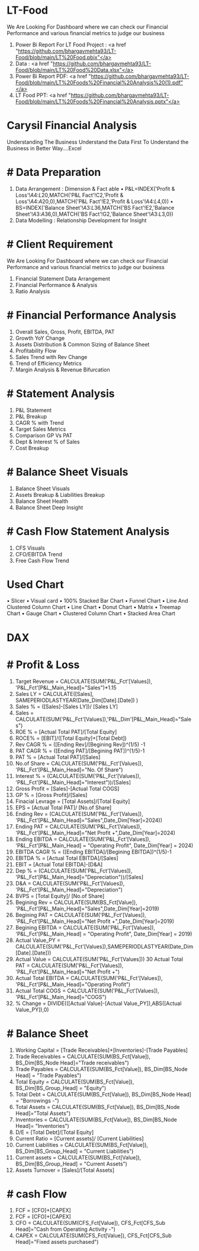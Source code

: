 # LT-Food
We Are Looking For Dashboard where we can check our Financial Performance and various financial metrics to judge our business

1. Power Bi Report For LT Food Project : <a href "https://github.com/bhargavmehta93/LT-Food/blob/main/LT%20Food.pbix"</a>
2. Data : <a href "https://github.com/bhargavmehta93/LT-Food/blob/main/LT%20Food%20Data.xlsx"</a>
3. Power Bi Report PDF: <a href "https://github.com/bhargavmehta93/LT-Food/blob/main/LT%20Foods%20Financial%20Analysis%20(1).pdf"</a>
4. LT Food PPT: <a href "https://github.com/bhargavmehta93/LT-Food/blob/main/LT%20Foods%20Financial%20Analysis.pptx"</a>

# Carysil Financial Analysis
Understanding The Business
Understand the Data First To Understand the Business in Better Way….Excel

# # Data Preparation
1. Data Arrangement : Dimension & Fact able
• P&L=INDEX('Profit & Loss'!$A$4:$L$20,MATCH('P&L Fact'!C2,'Profit & Loss'!$A$4:$A$20,0),MATCH('P&L Fact'!E2,'Profit & Loss'!$A$4:$L$4,0))
• BS=INDEX('Balance Sheet'!$A$3:$L$36,MATCH('BS Fact'!E2,'Balance Sheet'!$A$3:$A$36,0),MATCH('BS Fact'!G2,'Balance Sheet'!$A$3:$L$3,0))
2. Data Modelling : Relationship Development for Insight

# # Client Requirement 
We Are Looking For Dashboard where we can check our Financial Performance and various financial metrics to judge our business
1.	Financial Statement Data Arrangement
2.	Financial Performance & Analysis
3.	Ratio Analysis

# # Financial Performance Analysis
1.	Overall Sales, Gross, Profit, EBITDA, PAT
2.	Growth YoY Change
3.	Assets Distribution & Common Sizing of Balance Sheet
4.	Profitability Flow
5.	Sales Trend with Rev Change
6.	Trend of Efficiency Metrics
7.	Margin Analysis & Revenue Bifurcation

# # Statement Analysis
1.	P&L Statement
2.	P&L Breakup
3.	CAGR % with Trend
4.	Target Sales Metrics
5.	Comparison GP Vs PAT
6.	Dept & Interest % of Sales
7.	Cost Breakup

# # Balance Sheet Visuals
1.	Balance Sheet Visuals
2.	Assets Breakup & Liabilities Breakup
3.	Balance Sheet Health
4.	Balance Sheet Deep Insight

# # Cash Flow Statement Analysis
1.	CFS Visuals
2.	CFO/EBITDA Trend
3.	Free Cash Flow Trend


# Used Chart
•	Slicer
•	Visual card
•	100% Stacked Bar Chart
•	Funnel Chart
•	Line And Clustered Column Chart
•	Line Chart
•	Donut Chart
•	Matrix
•	Treemap Chart
•	Gauge Chart
•	Clustered Column Chart
•	 Stacked Area Chart

# DAX
# # Profit & Loss
1.	Target Revenue = CALCULATE(SUM('P&L_Fct'[Values]), 'P&L_Fct'[P&L_Main_Head]="Sales")*1.15
2.	Sales LY = CALCULATE([Sales], SAMEPERIODLASTYEAR(Date_Dim[Date].[Date]) )
3.	Sales % = ([Sales]-[Sales LY])/ [Sales LY]
4.	Sales = CALCULATE(SUM('P&L_Fct'[Values]),'P&L_Dim'[P&L_Main_Head]="Sales")
5.	ROE % = [Actual Total PAT]/[Total Equity]
6.	ROCE% = [EBIT]/([Total Equity]+[Total Debt])
7.	Rev CAGR % = ([Ending Rev]/[Begining Rev])^(1/5) -1
8.	PAT CAGR % = ([Ending PAT]/[Begining PAT])^(1/5)-1
9.	PAT % = [Actual Total PAT]/[Sales]
10.	No.of Share = CALCULATE(SUM('P&L_Fct'[Values]), 'P&L_Fct'[P&L_Main_Head]="No. Of Share")
11.	Interest % = (CALCULATE(SUM('P&L_Fct'[Values]), 'P&L_Fct'[P&L_Main_Head]="Interest"))/[Sales] 
12.	Gross Profit = [Sales]-[Actual Total COGS]
13.	GP % = [Gross Profit]/[Sales]
14.	Finacial Levrage = [Total Assets]/[Total Equity]
15.	EPS = [Actual Total PAT]/ [No.of Share]
16.	Ending Rev = (CALCULATE(SUM('P&L_Fct'[Values]), 'P&L_Fct'[P&L_Main_Head]="Sales",Date_Dim[Year]=2024))
17.	Ending PAT = CALCULATE(SUM('P&L_Fct'[Values]), 'P&L_Fct'[P&L_Main_Head]="Net Profit +",Date_Dim[Year]=2024)
18.	Ending EBITDA = CALCULATE(SUM('P&L_Fct'[Values]), 'P&L_Fct'[P&L_Main_Head] = "Operating Profit", Date_Dim[Year] = 2024)
19.	EBITDA CAGR % = ([Ending EBITDA]/[Begining EBITDA])^(1/5)-1
20.	EBITDA % = [Actual Total EBITDA]/[Sales]
21.	EBIT = [Actual Total EBITDA]-[D&A]
22.	Dep % = (CALCULATE(SUM('P&L_Fct'[Values]), 'P&L_Fct'[P&L_Main_Head]="Depreciation"))/[Sales]
23.	D&A = CALCULATE(SUM('P&L_Fct'[Values]), 'P&L_Fct'[P&L_Main_Head]="Depreciation")
24.	BVPS = [Total Equity]/ [No.of Share]
25.	Begining Rev = CALCULATE(SUM(BS_Fct[Value]), 'P&L_Fct'[P&L_Main_Head]="Sales",Date_Dim[Year]=2019)
26.	Begining PAT = CALCULATE(SUM('P&L_Fct'[Values]), 'P&L_Fct'[P&L_Main_Head]="Net Profit +",Date_Dim[Year]=2019)
27.	Begining EBITDA = CALCULATE(SUM('P&L_Fct'[Values]), 'P&L_Fct'[P&L_Main_Head] = "Operating Profit", Date_Dim[Year] = 2019)
28.	Actual Value_PY = CALCULATE(SUM('P&L_Fct'[Values]),SAMEPERIODLASTYEAR(Date_Dim[Date].[Date]))
29.	Actual Value = CALCULATE(SUM('P&L_Fct'[Values]))
30	Actual Total PAT = CALCULATE(SUM('P&L_Fct'[Values]), 'P&L_Fct'[P&L_Main_Head]="Net Profit +")
31.	Actual Total EBITDA = CALCULATE(SUM('P&L_Fct'[Values]), 'P&L_Fct'[P&L_Main_Head]="Operating Profit") 
32.	Actual Total COGS = CALCULATE(SUM('P&L_Fct'[Values]), 'P&L_Fct'[P&L_Main_Head]="COGS")
33.	% Change = DIVIDE(([Actual Value]-[Actual Value_PY]),ABS([Actual Value_PY]),0)

# #	Balance Sheet
1.	Working Capital = [Trade Receivables]+[Inventories]-[Trade Payables]
2.	Trade Receivables = CALCULATE(SUM(BS_Fct[Value]), BS_Dim[BS_Node Head]="Trade receivables")
3.	Trade Payables = CALCULATE(SUM(BS_Fct[Value]), BS_Dim[BS_Node Head] = "Trade Payables")
4.	Total Equity = CALCULATE(SUM(BS_Fct[Value]), BS_Dim[BS_Group_Head] = "Equity")
5.	Total Debt = CALCULATE(SUM(BS_Fct[Value]), BS_Dim[BS_Node Head] = "Borrowings -")
6.	Total Assets = CALCULATE(SUM(BS_Fct[Value]), BS_Dim[BS_Node Head]="Total Assets")
7.	Inventories = CALCULATE(SUM(BS_Fct[Value]), BS_Dim[BS_Node Head]= "Inventories")
8.	D/E = [Total Debt]/[Total Equity]
9.	Current Ratio = [Current assets]/ [Current Liabilities]
10.	Current Liabilities = CALCULATE(SUM(BS_Fct[Value]), BS_Dim[BS_Group_Head] = "Current Liabilities")
11.	Current assets = CALCULATE(SUM(BS_Fct[Value]), BS_Dim[BS_Group_Head] = "Current Assets")
12.	Assets Turnover = [Sales]/[Total Assets]

# # cash Flow
1.	FCF = [CFO]+[CAPEX]
2.	FCF = [CFO]+[CAPEX]
3.	CFO = CALCULATE(SUM(CFS_Fct[Value]), CFS_Fct[CFS_Sub Head]="Cash from Operating Activity -")
4.	CAPEX = CALCULATE(SUM(CFS_Fct[Value]), CFS_Fct[CFS_Sub Head]="Fixed assets purchased")
